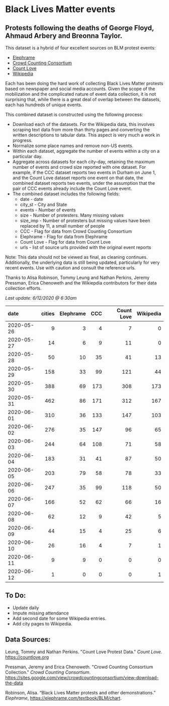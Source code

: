 # Black Lives Matter events
## Protests following the deaths of George Floyd, Ahmaud Arbery and Breonna Taylor.


This dataset is a hybrid of four excellent sources on BLM protest events:   
* [Elephrame](https://elephrame.com/textbook/BLM/chart)   
* [Crowd Counting Consortium](https://sites.google.com/view/crowdcountingconsortium/view-download-the-data?authuser=0)  
* [Count Love](https://countlove.org)
* [Wikipedia](https://en.wikipedia.org/wiki/List_of_George_Floyd_protests_in_the_United_States)

Each has been doing the hard work of collecting Black Lives Matter protests based on newspaper and social media accounts. Given the scope of the mobilization and the complicated nature of event data collection, it is not surprising that, while there is a great deal of overlap between the datasets, each has hundreds of unique events.

This combined dataset is constructed using the following process:   
* Download each of the datasets.  For the Wikipedia data, this involves scraping text data from more than thirty pages and converting the written descriptions to tabular data. This aspect is very much a work in progress.   
* Normalize some place names and remove non-US events.  
* Within each dataset, aggregate the number of events within a city on a particular day.   
* Aggregate across datasets for each city-day, retaining the maximum number of events and crowd size reported with one dataset. For example, if the CCC dataset reports two events in Durham on June 1, and the Count Love dataset reports one event on that date, the combined dataset reports two events, under the assumption that the pair of CCC events already include the  Count Love event.   
* The combined dataset includes the following fields:   
   * date - date    
   * city_st - City and State    
   * events - Number of events   
   * size - Number of protesters. Many missing values   
   * size_imp - Number of protesters but missing values have been replaced by 11, a small number of people   
   * CCC - Flag for data from Crowd Counting Consortium   
   * Elephrame - Flag for data from Elephrame   
   * Count Love    - Flag for data from Count Love    
   * urls - list of source urls provided with the original event reports   

Note: This data should not be viewed as final, as cleaning continues. Additionally, the underlying data is still being updated, particularly for very recent events. Use with caution and consult the reference urls.

Thanks to Alisa Robinson,  Tommy Leung and Nathan Perkins, Jeremy Pressman, Erica Chenoweth and the Wikiepdia contributors for their data collection efforts.

_Last update: 6/12/2020 @ 6:30am_



| date       |   cities |   Elephrame |   CCC |   Count Love |   Wikipedia |
|:-----------|---------:|------------:|------:|-------------:|------------:|
| 2020-05-26 |        9 |           3 |     4 |            7 |           0 |
| 2020-05-27 |       14 |           6 |     9 |           11 |           0 |
| 2020-05-28 |       50 |          10 |    35 |           41 |          13 |
| 2020-05-29 |      158 |          33 |    99 |          121 |          44 |
| 2020-05-30 |      388 |          69 |   173 |          308 |         173 |
| 2020-05-31 |      462 |          86 |   171 |          312 |         167 |
| 2020-06-01 |      310 |          36 |   133 |          147 |         103 |
| 2020-06-02 |      276 |          35 |   147 |           96 |          65 |
| 2020-06-03 |      244 |          64 |   108 |           71 |          58 |
| 2020-06-04 |      183 |          31 |    41 |           87 |          50 |
| 2020-06-05 |      203 |          79 |    58 |           78 |          33 |
| 2020-06-06 |      247 |          35 |    99 |          118 |          50 |
| 2020-06-07 |      166 |          52 |    62 |           66 |          16 |
| 2020-06-08 |       62 |          12 |     9 |           42 |           5 |
| 2020-06-09 |       44 |          15 |     4 |           25 |           6 |
| 2020-06-10 |       26 |          16 |     4 |            7 |           1 |
| 2020-06-11 |        9 |           9 |     0 |            0 |           0 |
| 2020-06-12 |        1 |           0 |     0 |            0 |           1 |

## To Do:
* Update daily
* Impute missing attendance
* Add second date for some Wikipedia entries.
* Add city pages to Wikipedia.


## Data Sources:
Leung, Tommy and Nathan Perkins. "Count Love Protest Data." *Count Love*. https://countlove.org

Pressman, Jeremy and Erica Chenoweth. "Crowd Counting Consortium Collection." *Crowd Counting Consortium*. https://sites.google.com/view/crowdcountingconsortium/view-download-the-data

Robinson, Alisa. “Black Lives Matter protests and other demonstrations.” *Elephrame*, https://elephrame.com/textbook/BLM/chart.
